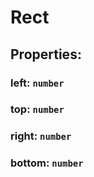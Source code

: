 # **Rect**
## **Properties**:
### left: `number`
### top: `number`
### right: `number`
### bottom: `number`
